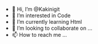 - 👋 Hi, I’m @Kakinigit
- 👀 I’m interested in Code
- 🌱 I’m currently learning Html
- 💞️ I’m looking to collaborate on ...
- 📫 How to reach me ...

<!---
Kakinigit/Kakinigit is a ✨ special ✨ repository because its `README.md` (this file) appears on your GitHub profile.
You can click the Preview link to take a look at your changes.
--->

